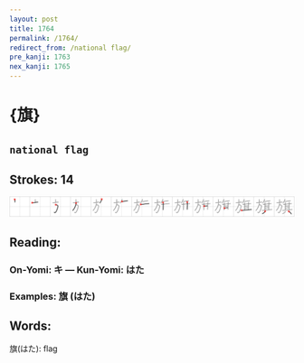```yaml
---
layout: post
title: 1764
permalink: /1764/
redirect_from: /national flag/
pre_kanji: 1763
nex_kanji: 1765
---
```


# {旗}

## `national flag`

## Strokes: 14

<div class="stroke"><img src="../images/E69797.png" /></div>

## Reading:

### On-Yomi: キ &mdash; Kun-Yomi: はた

### Examples: 旗 (はた)

## Words:

旗(はた): flag
